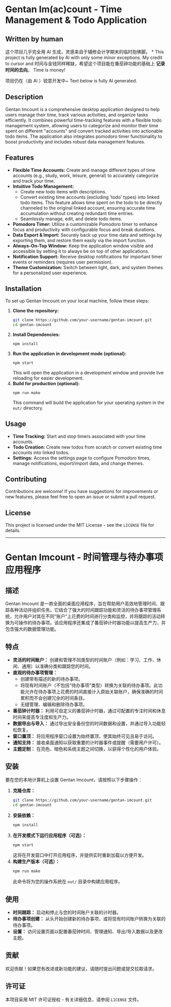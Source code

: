 # Gentan Im(ac)count - Time Management & Todo Application

## Written by human
这个项目几乎完全用 AI 生成，灵感来自于辅修会计学期末的临时抱佛脚。
\* This project is fully generated by AI with only some minor exceptions. My credit to cursor and 
时间与金钱同样稀缺，希望这个项目能在番茄钟功能的基础上 **记录时间的去向**。
Time is money!

项目仍在（由 AI ）锐意开发中~
Text below is fully AI generated.

## Description
Gentan Imcount is a comprehensive desktop application designed to help users manage their time, track various activities, and organize tasks efficiently. It combines powerful time-tracking features with a flexible todo management system, allowing users to categorize and monitor their time spent on different "accounts" and convert tracked activities into actionable todo items. The application also integrates pomodoro timer functionality to boost productivity and includes robust data management features.

## Features
*   **Flexible Time Accounts:** Create and manage different types of time accounts (e.g., study, work, leisure, general) to accurately categorize and track your time.
*   **Intuitive Todo Management:**
    *   Create new todo items with descriptions.
    *   Convert existing time accounts (excluding 'todo' types) into linked todo items. This feature allows time spent on the todo to be directly channeled to the original linked account, ensuring accurate time accumulation without creating redundant time entries.
    *   Seamlessly manage, edit, and delete todo items.
*   **Pomodoro Timer:** Utilize a customizable Pomodoro timer to enhance focus and productivity with configurable focus and break durations.
*   **Data Export & Import:** Securely back up your time data and settings by exporting them, and restore them easily via the import function.
*   **Always-On-Top Window:** Keep the application window visible and accessible by setting it to always be on top of other applications.
*   **Notification Support:** Receive desktop notifications for important timer events or reminders (requires user permission).
*   **Theme Customization:** Switch between light, dark, and system themes for a personalized user experience.

## Installation
To set up Gentan Imcount on your local machine, follow these steps:

1.  **Clone the repository:**
    ```bash
    git clone https://github.com/your-username/gentan-imcount.git
    cd gentan-imcount
    ```
2.  **Install Dependencies:**
    ```bash
    npm install
    ```
3.  **Run the application in development mode (optional):**
    ```bash
    npm start
    ```
    This will open the application in a development window and provide live reloading for easier development.
4.  **Build for production (optional):**
    ```bash
    npm run make
    ```
    This command will build the application for your operating system in the `out/` directory.

## Usage
*   **Time Tracking:** Start and stop timers associated with your time accounts.
*   **Todo Creation:** Create new todos from scratch or convert existing time accounts into linked todos.
*   **Settings:** Access the settings page to configure Pomodoro times, manage notifications, export/import data, and change themes.

## Contributing
Contributions are welcome! If you have suggestions for improvements or new features, please feel free to open an issue or submit a pull request.

## License
This project is licensed under the MIT License - see the `LICENSE` file for details.

---

# Gentan Imcount - 时间管理与待办事项应用程序

## 描述
Gentan Imcount 是一款全面的桌面应用程序，旨在帮助用户高效地管理时间、跟踪各种活动并组织任务。它结合了强大的时间跟踪功能和灵活的待办事项管理系统，允许用户对其在不同“账户”上花费的时间进行分类和监控，并将跟踪的活动转换为可操作的待办事项。该应用程序还集成了番茄钟计时器功能以提高生产力，并包含强大的数据管理功能。

## 特点
*   **灵活的时间账户：** 创建和管理不同类型的时间账户（例如：学习、工作、休闲、通用）以准确分类和跟踪您的时间。
*   **直观的待办事项管理：**
    *   创建带有描述的新的待办事项。
    *   将现有时间账户（不包括“待办事项”类型）转换为关联的待办事项。此功能允许在待办事项上花费的时间直接计入原始关联账户，确保准确的时间累积而不会创建冗余的时间条目。
    *   无缝管理、编辑和删除待办事项。
*   **番茄钟计时器：** 利用可自定义的番茄钟计时器，通过可配置的专注时间和休息时间来提高专注度和生产力。
*   **数据导出与导入：** 通过导出安全备份您的时间数据和设置，并通过导入功能轻松恢复。
*   **窗口置顶：** 将应用程序窗口设置为始终置顶，使其始终可见且易于访问。
*   **通知支持：** 接收桌面通知以获取重要的计时器事件或提醒（需要用户许可）。
*   **主题定制：** 在亮色、暗色和系统主题之间切换，以获得个性化的用户体验。

## 安装
要在您的本地计算机上设置 Gentan Imcount，请按照以下步骤操作：

1.  **克隆仓库：**
    ```bash
    git clone https://github.com/your-username/gentan-imcount.git
    cd gentan-imcount
    ```
2.  **安装依赖：**
    ```bash
    npm install
    ```
3.  **在开发模式下运行应用程序（可选）：**
    ```bash
    npm start
    ```
    这将在开发窗口中打开应用程序，并提供实时重新加载以方便开发。
4.  **构建生产版本（可选）：**
    ```bash
    npm run make
    ```
    此命令将为您的操作系统在 `out/` 目录中构建应用程序。

## 使用
*   **时间跟踪：** 启动和停止与您的时间账户关联的计时器。
*   **待办事项创建：** 从头开始创建新的待办事项，或将现有时间账户转换为关联的待办事项。
*   **设置：** 访问设置页面以配置番茄钟时间、管理通知、导出/导入数据以及更改主题。

## 贡献
欢迎贡献！如果您有改进或新功能的建议，请随时提出问题或提交拉取请求。

## 许可证
本项目采用 MIT 许可证授权 - 有关详细信息，请参阅 `LICENSE` 文件。
